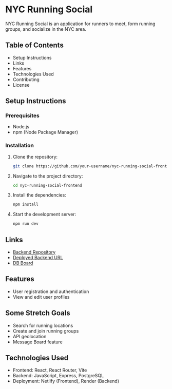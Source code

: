 # NYC Running Social

NYC Running Social is an application for runners to meet, form running groups, and socialize in the NYC area.

## Table of Contents
- Setup Instructions
- Links
- Features
- Technologies Used
- Contributing
- License

## Setup Instructions

### Prerequisites
- Node.js
- npm (Node Package Manager)

### Installation
1. Clone the repository:
    ```bash
    git clone https://github.com/your-username/nyc-running-social-frontend.git
    ```
2. Navigate to the project directory:
    ```bash
    cd nyc-running-social-frontend
    ```
3. Install the dependencies:
    ```bash
    npm install
    ```
4. Start the development server:
    ```bash
    npm run dev
    ```

## Links
- [Backend Repository](https://github.com/Nadi-BrooklynCoder/NYCRunningSocial-Backend)
- [Deployed Backend URL](https://nycrunningsocial-backend.onrender.com/)
- [DB Board](https://dbdiagram.io/d/nycrunningsocial-66ab92d58b4bb5230ef8a381)

## Features
- User registration and authentication
- View and edit user profiles


## Some Stretch Goals
- Search for running locations
- Create and join running groups
- API geolocation
- Message Board feature

## Technologies Used
- Frontend: React, React Router, Vite
- Backend: JavaScript, Express, PostgreSQL
- Deployment: Netlify (Frontend), Render (Backend)




